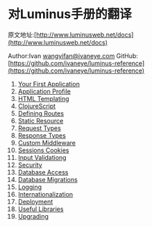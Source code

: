 # 对Luminus手册的翻译

原文地址:[http://www.luminusweb.net/docs](http://www.luminusweb.net/docs)

Author:Ivan <wangyifan@ivaneye.com>
GitHub:[https://github.com/ivaneye/luminus-reference](https://github.com/ivaneye/luminus-reference)

1. [Your First Application](2013-09-14-your_first_application.md)
2. [Application Profile](2013-09-15-application_profile.md)
3. [HTML Templating](2013-09-16-html_templating.md)
4. [ClojureScript](2013-09-17-clojurescript.md)
5. [Defining Routes](2013-09-18-defining_routes.md)
6. [Static Resource](2013-09-19-staticresource.md)
7. [Request Types](2013-09-20-request_types.md)
8. [Response Types](2013-09-21-response_types.md)
9. [Custom Middleware](2013-09-22-custom_middleware.md)
10. [Sessions Cookies](2013-09-23-sessions_cookies.md)
11. [Input Validationg](2013-09-24-input_validation.md)
12. [Security](2013-09-25-security.md)
13. [Database Access](2013-09-26-database_access.md)
14. [Database Migrations](2013-09-27-database_migrations.md)
15. [Logging](2013-09-28-logging.md)
16. [Internationalization](2013-09-29-internationalization.md)
17. [Deployment](2013-09-30-deployment.md)
18. [Useful Libraries](2013-10-01-useful_libraries.md)
19. [Upgrading](2013-10-02-upgrading.md)
